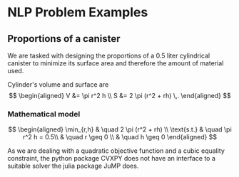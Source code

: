 # NLP Problem Examples

## Proportions of a canister
We are tasked with designing the proportions of a 0.5 liter cylindrical canister to minimize its surface area and therefore the amount of material used.

Cylinder's volume and surface are
$$
\begin{aligned}
	V &= \pi r^2 h \\
	S &= 2 \pi (r^2 + rh) \,.
\end{aligned}
$$

### Mathematical model
$$
\begin{aligned}
	\min_{r,h} & \quad 2 \pi (r^2 + rh) \\
	\text{s.t.} & \quad \pi r^2 h = 0.5\\
							& \quad r \geq 0 \\
							& \quad h \geq 0 
\end{aligned}
$$

As we are dealing with a quadratic objective function and a cubic equality constraint, the python package CVXPY does not have an interface to a suitable solver the julia package JuMP does.

